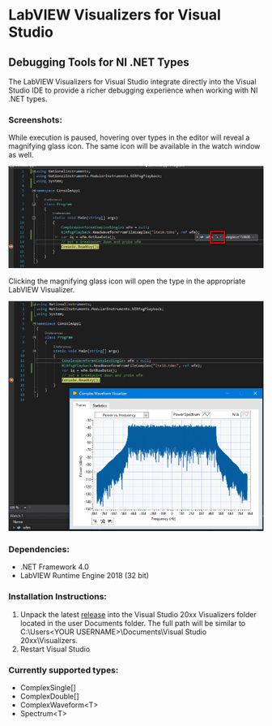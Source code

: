 # LabVIEW Visualizers for Visual Studio
## Debugging Tools for NI .NET Types

The LabVIEW Visualizers for Visual Studio integrate directly into the Visual Studio IDE to provide a richer debugging experience when working with NI .NET types.

### Screenshots:
While execution is paused, hovering over types in the editor will reveal a magnifying glass icon. The same icon will be available in the watch window as well.

![](doc/img/magnifying_glass.png "")

Clicking the magnifying glass icon will open the type in the appropriate LabVIEW Visualizer.

![](doc/img/rfvisualizer.png "")

### Dependencies:
- .NET Framework 4.0
- LabVIEW Runtime Engine 2018 (32 bit)

### Installation Instructions:
1. Unpack the latest [release](https://github.com/NISystemsEngineering/LabVIEW-Visualizers-DotNET/releases) into the Visual Studio 20xx Visualizers folder located in the user Documents folder. The full path will be similar to C:\Users\<YOUR USERNAME>\Documents\Visual Studio 20xx\Visualizers.
2. Restart Visual Studio

### Currently supported types:
- ComplexSingle[]
- ComplexDouble[]
- ComplexWaveform\<T\>
- Spectrum\<T\>